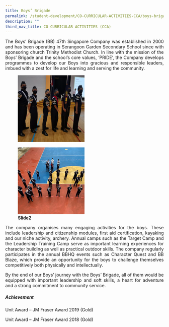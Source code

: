 ```yaml
---
title: Boys’ Brigade
permalink: /student-development/CO-CURRICULAR-ACTIVITIES-CCA/boys-brigade/
description: ""
third_nav_title: CO CURRICULAR ACTIVITIES (CCA)
---
```

<p style="text-align: justify;"> The Boys’ Brigade (BB) 47th Singapore Company was established in 2000 and has been operating in Serangoon Garden Secondary School since with sponsoring church Trinity Methodist Church. In line with the mission of the Boys’ Brigade and the school’s core values, ‘PRIDE’, the Company develops programmes to develop our Boys into gracious and responsible leaders, imbued with a zest for life and learning and serving the community. </p>

<figure>
	<a href="/images/CCA%20Boys'%20Brigade/Slide1-2-250x250.png" target = "_blank"> <img src="/images/CCA%20Boys'%20Brigade/Slide1-2-250x250.png" 
     style="width:50%"></a>
<figcaption> 
	<strong></strong> 
	</figcaption>
</figure>

<figure>
	<a href="/images/CCA%20Boys'%20Brigade/Slide2-2-250x250.png" target = "_blank"> <img src="/images/CCA%20Boys'%20Brigade/Slide2-2-250x250.png" 
     style="width:50%"></a>
<figcaption> 
	<strong> Slide2 </strong> 
	</figcaption>
</figure>


<p style="text-align: justify;"> The company organises many engaging activities for the boys. These include leadership and citizenship modules, first aid certification, kayaking and our niche activity, archery. Annual camps such as the Target Camp and the Leadership Training Camp serve as important learning experiences for character building as well as practical outdoor skills. The company regularly participates in the annual BBHQ events such as Character Quest and BB Blaze, which provide an opportunity for the boys to challenge themselves competitively both physically and intellectually. </p>

<p style="text-align: justify;"> By the end of our Boys’ journey with the Boys’ Brigade, all of them would be equipped with important leadership and soft skills, a heart for adventure and a strong commitment to community service. </p>

##### **Achievement**

Unit Award – JM Fraser Award 2019 (Gold)

Unit Award – JM Fraser Award 2018 (Gold)